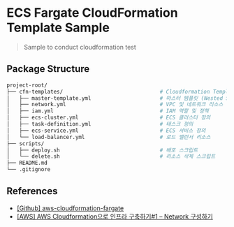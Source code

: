 # ECS Fargate CloudFormation Template Sample

> Sample to conduct cloudformation test

## Package Structure

```bash
project-root/
├── cfn-templates/                               # Cloudformation Template 파일 위치
│   ├── master-template.yml                      # 마스터 템플릿 (Nested Stack)
│   ├── network.yml                              # VPC 및 네트워크 리소스
│   ├── iam.yml                                  # IAM 역할 및 정책
│   ├── ecs-cluster.yml                          # ECS 클러스터 정의
│   ├── task-definition.yml                      # 태스크 정의
│   ├── ecs-service.yml                          # ECS 서비스 정의
│   └── load-balancer.yml                        # 로드 밸런서 리소스
├── scripts/
│   ├── deploy.sh                                # 배포 스크립트
│   └── delete.sh                                # 리소스 삭제 스크립트
├── README.md
└── .gitignore
```

## References

- [[Github] aws-cloudformation-fargate](https://github.com/nathanpeck/aws-cloudformation-fargate)
- [[AWS] AWS Cloudformation으로 인프라 구축하기#1 – Network 구성하기](https://blog.bespinglobal.com/post/aws-cloudformation%EC%9C%BC%EB%A1%9C-%EC%9D%B8%ED%94%84%EB%9D%BC-%EA%B5%AC%EC%B6%95%ED%95%98%EA%B8%B01-network-%EA%B5%AC%EC%84%B1%ED%95%98%EA%B8%B0/)